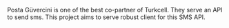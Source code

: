 Posta Güvercini is one of the best co-partner of Turkcell.
They serve an API to send sms.
This project aims to serve robust client for this SMS API.